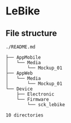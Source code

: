 # LeBike

## File structure 

```
./README.md

├── AppMobile
│   └── Media
│       └── Mockup_01
├── AppWeb
│   └── Media
│       └── Mockup_01
└── Device
    ├── Electronic
    └── Firmware
        └── sck_lebike

10 directories
```
